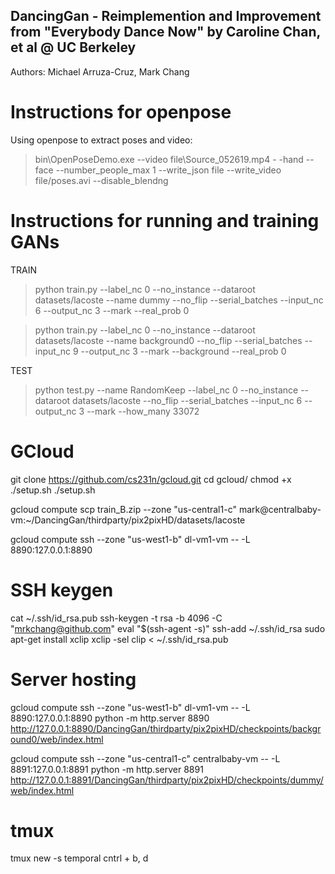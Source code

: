 ## DancingGan - Reimplemention and Improvement from "Everybody Dance Now" by Caroline Chan, et al @ UC Berkeley

Authors: Michael Arruza-Cruz, Mark Chang

# Instructions for openpose
Using openpose to extract poses and video:
>bin\OpenPoseDemo.exe --video file\Source_052619.mp4 - -hand --face --number_people_max 1 --write_json file --write_video file/poses.avi --disable_blendng

# Instructions for running and training GANs
TRAIN
>python train.py --label_nc 0 --no_instance --dataroot datasets/lacoste --name dummy --no_flip --serial_batches --input_nc 6 --output_nc 3 --mark --real_prob 0

>python train.py --label_nc 0 --no_instance --dataroot datasets/lacoste --name background0 --no_flip --serial_batches --input_nc 9 --output_nc 3 --mark --background --real_prob 0


TEST
>python test.py --name RandomKeep --label_nc 0 --no_instance --dataroot datasets/lacoste --no_flip --serial_batches --input_nc 6 --output_nc 3 --mark --how_many 33072




# GCloud 
git clone https://github.com/cs231n/gcloud.git
cd gcloud/
chmod +x ./setup.sh
./setup.sh

gcloud compute scp train_B.zip --zone "us-central1-c" mark@centralbaby-vm:~/DancingGan/thirdparty/pix2pixHD/datasets/lacoste

gcloud compute ssh --zone "us-west1-b" dl-vm1-vm -- -L 8890:127.0.0.1:8890

# SSH keygen 
cat ~/.ssh/id_rsa.pub
ssh-keygen -t rsa -b 4096 -C "mrkchang@github.com"
eval "$(ssh-agent -s)"
ssh-add ~/.ssh/id_rsa
sudo apt-get install xclip
xclip -sel clip < ~/.ssh/id_rsa.pub

# Server hosting 
gcloud compute ssh --zone "us-west1-b" dl-vm1-vm -- -L 8890:127.0.0.1:8890
python -m http.server 8890
http://127.0.0.1:8890/DancingGan/thirdparty/pix2pixHD/checkpoints/background0/web/index.html

gcloud compute ssh --zone "us-central1-c" centralbaby-vm -- -L 8891:127.0.0.1:8891
python -m http.server 8891
http://127.0.0.1:8891/DancingGan/thirdparty/pix2pixHD/checkpoints/dummy/web/index.html

# tmux
tmux new -s temporal
cntrl + b, d
